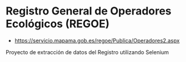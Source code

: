 # Registro General de Operadores Ecológicos (REGOE)

- https://servicio.mapama.gob.es/regoe/Publica/Operadores2.aspx

Proyecto de extracción de datos del Registro utilizando Selenium
